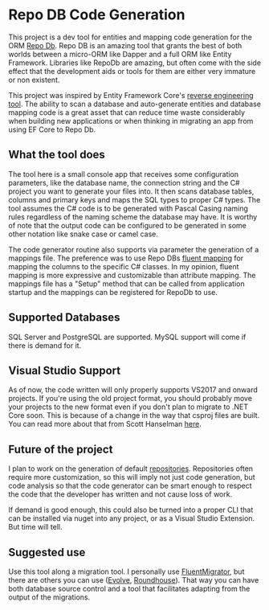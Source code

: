 # Repo DB Code Generation

This project is a dev tool for entities and mapping code generation for the ORM [Repo Db](https://repodb.net/).
Repo DB is an amazing tool that grants the best of both worlds between a micro-ORM like Dapper and a full ORM like Entity Framework.
Libraries like RepoDb are amazing, but often come with the side effect that the development aids or tools for them are either very immature or non existent.

This project was inspired by Entity Framework Core's [reverse engineering tool](https://docs.microsoft.com/en-us/ef/core/managing-schemas/scaffolding?tabs=dotnet-core-cli).
The ability to scan a database and auto-generate entities and database mapping code is a great asset that can reduce time waste considerably when building new applications or when thinking in migrating an app from using EF Core to Repo Db.

## What the tool does

The tool here is a small console app that receives some configuration parameters, like the database name, the connection string and the C# project you want to generate your files into.
It then scans database tables, columns and primary keys and maps the SQL types to proper C# types. The tool assumes the C# code is to be generated with Pascal Casing naming rules regardless of the naming scheme the database may have.
It is worthy of note that the output code can be configured to be generated in some other notation like snake case or camel case.

The code generator routine also supports via parameter the generation of a mappings file. The preference was to use Repo DBs [fluent mapping](https://repodb.net/feature/classmapping) for mapping the columns to the specific C# classes.
In my opinion, fluent mapping is more expressive and customizable than attribute mapping. The mappings file has a "Setup" method that can be called from application startup and the mappings can be registered for RepoDb to use.

## Supported Databases

SQL Server and PostgreSQL are supported. MySQL support will come if there is demand for it.

## Visual Studio Support

As of now, the code written will only properly supports VS2017 and onward projects. If you're using the old project format, you should probably move your projects to the new format even if you don't plan to migrate to .NET Core soon. This is because of a change in the way that csproj files are built. You can read more about that from Scott Hanselman [here](https://www.hanselman.com/blog/upgrading-an-existing-net-project-files-to-the-lean-new-csproj-format-from-net-core).

## Future of the project

I plan to work on the generation of default [repositories](https://repodb.net/feature/repositories). Repositories often require more customization, so this will imply not just code generation, but code analysis so that the code generator can be smart enough to respect the code that the developer has written and not cause loss of work.

If demand is good enough, this could also be turned into a proper CLI that can be installed via nuget into any project, or as a Visual Studio Extension. But time will tell.

## Suggested use

Use this tool along a migration tool. I personally use [FluentMigrator](https://fluentmigrator.github.io/), but there are others you can use ([Evolve](https://evolve-db.netlify.app/), [Roundhouse](https://github.com/chucknorris/roundhouse)). That way you can have both database source control and a tool that facilitates adapting from the output of the migrations.
